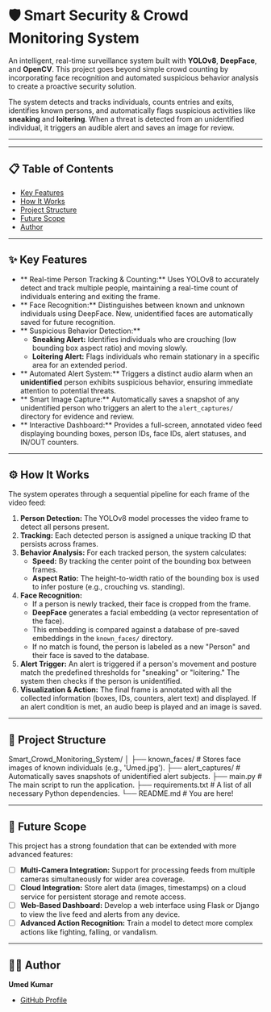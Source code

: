# 🛡️ Smart Security & Crowd Monitoring System

An intelligent, real-time surveillance system built with **YOLOv8**, **DeepFace**, and **OpenCV**. This project goes beyond simple crowd counting by incorporating face recognition and automated suspicious behavior analysis to create a proactive security solution.

The system detects and tracks individuals, counts entries and exits, identifies known persons, and automatically flags suspicious activities like **sneaking** and **loitering**. When a threat is detected from an unidentified individual, it triggers an audible alert and saves an image for review.

***
***

## 📋 Table of Contents

- [Key Features](#-key-features)
- [How It Works](#-how-it-works)
- [Project Structure](#-project-structure)
- [Future Scope](#-future-scope)
- [Author](#-author)

---

## ✨ Key Features

- ** Real-time Person Tracking & Counting:** Uses YOLOv8 to accurately detect and track multiple people, maintaining a real-time count of individuals entering and exiting the frame.
- ** Face Recognition:** Distinguishes between known and unknown individuals using DeepFace. New, unidentified faces are automatically saved for future recognition.
- ** Suspicious Behavior Detection:**
  - **Sneaking Alert:** Identifies individuals who are crouching (low bounding box aspect ratio) and moving slowly.
  - **Loitering Alert:** Flags individuals who remain stationary in a specific area for an extended period.
- ** Automated Alert System:** Triggers a distinct audio alarm when an **unidentified** person exhibits suspicious behavior, ensuring immediate attention to potential threats.
- ** Smart Image Capture:** Automatically saves a snapshot of any unidentified person who triggers an alert to the `alert_captures/` directory for evidence and review.
- ** Interactive Dashboard:** Provides a full-screen, annotated video feed displaying bounding boxes, person IDs, face IDs, alert statuses, and IN/OUT counters.

---

## ⚙️ How It Works

The system operates through a sequential pipeline for each frame of the video feed:

1.  **Person Detection:** The YOLOv8 model processes the video frame to detect all persons present.
2.  **Tracking:** Each detected person is assigned a unique tracking ID that persists across frames.
3.  **Behavior Analysis:** For each tracked person, the system calculates:
    - **Speed:** By tracking the center point of the bounding box between frames.
    - **Aspect Ratio:** The height-to-width ratio of the bounding box is used to infer posture (e.g., crouching vs. standing).
4.  **Face Recognition:**
    - If a person is newly tracked, their face is cropped from the frame.
    - **DeepFace** generates a facial embedding (a vector representation of the face).
    - This embedding is compared against a database of pre-saved embeddings in the `known_faces/` directory.
    - If no match is found, the person is labeled as a new "Person" and their face is saved to the database.
5.  **Alert Trigger:** An alert is triggered if a person's movement and posture match the predefined thresholds for "sneaking" or "loitering." The system then checks if the person is unidentified.
6.  **Visualization & Action:** The final frame is annotated with all the collected information (boxes, IDs, counters, alert text) and displayed. If an alert condition is met, an audio beep is played and an image is saved.

---

## 🔧 Project Structure

Smart_Crowd_Monitoring_System/
│
├── known_faces/            # Stores face images of known individuals (e.g., 'Umed.jpg').
├── alert_captures/         # Automatically saves snapshots of unidentified alert subjects.
├── main.py                 # The main script to run the application.
├── requirements.txt        # A list of all necessary Python dependencies.
└── README.md               # You are here!

---

## 🔮 Future Scope

This project has a strong foundation that can be extended with more advanced features:

- [ ] **Multi-Camera Integration:** Support for processing feeds from multiple cameras simultaneously for wider area coverage.
- [ ] **Cloud Integration:** Store alert data (images, timestamps) on a cloud service for persistent storage and remote access.
- [ ] **Web-Based Dashboard:** Develop a web interface using Flask or Django to view the live feed and alerts from any device.
- [ ] **Advanced Action Recognition:** Train a model to detect more complex actions like fighting, falling, or vandalism.

---

## 👨‍💻 Author

**Umed Kumar**

- [GitHub Profile](https://github.com/UmedKumar)
